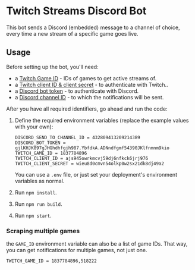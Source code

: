 # Twitch Streams Discord Bot

This bot sends a Discord (embedded) message to a channel of choice, every time a new stream of a specific game goes live.

## Usage

Before setting up the bot, you'll need:
* a [Twitch Game ID](https://discuss.dev.twitch.tv/t/name-of-game-with-game-id/25499) - IDs of games to get active streams of.
* a [Twitch client ID & client secret](https://dev.twitch.tv/docs/authentication#registration) - to authenticate with Twitch..
* a [Discord bot token](https://discord.com/developers/docs/topics/oauth2) - to authenticate with Discord.
* a [Discord channel ID](https://support.discord.com/hc/en-us/articles/206346498-Where-can-I-find-my-User-Server-Message-ID-) - to which the notifications will be sent.

After you have all required identifiers, go ahead and run the code:

1. Define the required environment variables (replace the example values with your own):
    ```dotenv
    DISCORD_SEND_TO_CHANNEL_ID = 432809413209214389
    DISCORD_BOT_TOKEN = gjlKHJK897gJHGhdhfgjh987.YbfdkA.ADNndfgmf54390JKlfnmnm9kio
    TWITCH_GAME_ID = 1837784896
    TWITCH_CLIENT_ID = ajs945owrkmcvj59dj6nfkck6jrj976
    TWITCH_CLIENT_SECRET = wieu8d0cmvn54olkp0w2sx21dk8dj49a2
    ```
   You can use a `.env` file, or just set your deployment's environment variables as normal.

2. Run `npm install`.
3. Run `npm run build`.
4. Run `npm start`.


### Scraping multiple games

the `GAME_ID` environment variable can also be a list of game IDs. That way, you can get notifications
for multiple games, not just one.

```dotenv
TWITCH_GAME_ID = 1837784896,518222
```
